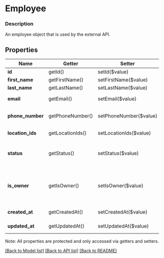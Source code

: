 # Employee

### Description

An employee object that is used by the external API.

## Properties
Name | Getter | Setter | Type | Description | Notes
------------ | ------------- | ------------- | ------------- | ------------- | -------------
**id** | getId() | setId($value) | **string** | UUID for this object. | [optional] 
**first_name** | getFirstName() | setFirstName($value) | **string** | The employee&#39;s first name. | [optional] 
**last_name** | getLastName() | setLastName($value) | **string** | The employee&#39;s last name. | [optional] 
**email** | getEmail() | setEmail($value) | **string** | The employee&#39;s email address | [optional] 
**phone_number** | getPhoneNumber() | setPhoneNumber($value) | **string** | The employee&#39;s phone number in E.164 format, i.e. \&quot;+12125554250\&quot; | [optional] 
**location_ids** | getLocationIds() | setLocationIds($value) | **string[]** | A list of location IDs where this employee has access to. | [optional] 
**status** | getStatus() | setStatus($value) | **string** | Specifies the status of the employees being fetched. See [EmployeeStatus](#type-employeestatus) for possible values | [optional] 
**is_owner** | getIsOwner() | setIsOwner($value) | **bool** | Whether this employee is the owner of the merchant. Each merchant has one owner employee, and that employee has full authority over the account. | [optional] 
**created_at** | getCreatedAt() | setCreatedAt($value) | **string** | A read-only timestamp in RFC 3339 format. | [optional] 
**updated_at** | getUpdatedAt() | setUpdatedAt($value) | **string** | A read-only timestamp in RFC 3339 format. | [optional] 

Note: All properties are protected and only accessed via getters and setters.

[[Back to Model list]](../../README.md#documentation-for-models) [[Back to API list]](../../README.md#documentation-for-api-endpoints) [[Back to README]](../../README.md)


